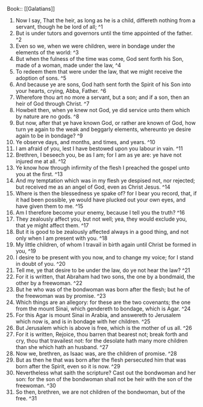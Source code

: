  Book:: [[Galatians]]
 1. Now I say, That the heir, as long as he is a child, differeth nothing from a servant, though he be lord of all; ^1
 2. But is under tutors and governors until the time appointed of the father. ^2
 3. Even so we, when we were children, were in bondage under the elements of the world: ^3
 4. But when the fulness of the time was come, God sent forth his Son, made of a woman, made under the law, ^4
 5. To redeem them that were under the law, that we might receive the adoption of sons. ^5
 6. And because ye are sons, God hath sent forth the Spirit of his Son into your hearts, crying, Abba, Father. ^6
 7. Wherefore thou art no more a servant, but a son; and if a son, then an heir of God through Christ. ^7
 8. Howbeit then, when ye knew not God, ye did service unto them which by nature are no gods. ^8
 9. But now, after that ye have known God, or rather are known of God, how turn ye again to the weak and beggarly elements, whereunto ye desire again to be in bondage? ^9
 10. Ye observe days, and months, and times, and years. ^10
 11. I am afraid of you, lest I have bestowed upon you labour in vain. ^11
 12. Brethren, I beseech you, be as I am; for I am as ye are: ye have not injured me at all. ^12
 13. Ye know how through infirmity of the flesh I preached the gospel unto you at the first. ^13
 14. And my temptation which was in my flesh ye despised not, nor rejected; but received me as an angel of God, even as Christ Jesus. ^14
 15. Where is then the blessedness ye spake of? for I bear you record, that, if it had been possible, ye would have plucked out your own eyes, and have given them to me. ^15
 16. Am I therefore become your enemy, because I tell you the truth? ^16
 17. They zealously affect you, but not well; yea, they would exclude you, that ye might affect them. ^17
 18. But it is good to be zealously affected always in a good thing, and not only when I am present with you. ^18
 19. My little children, of whom I travail in birth again until Christ be formed in you, ^19
 20. I desire to be present with you now, and to change my voice; for I stand in doubt of you. ^20
 21. Tell me, ye that desire to be under the law, do ye not hear the law? ^21
 22. For it is written, that Abraham had two sons, the one by a bondmaid, the other by a freewoman. ^22
 23. But he who was of the bondwoman was born after the flesh; but he of the freewoman was by promise. ^23
 24. Which things are an allegory: for these are the two covenants; the one from the mount Sinai, which gendereth to bondage, which is Agar. ^24
 25. For this Agar is mount Sinai in Arabia, and answereth to Jerusalem which now is, and is in bondage with her children. ^25
 26. But Jerusalem which is above is free, which is the mother of us all. ^26
 27. For it is written, Rejoice, thou barren that bearest not; break forth and cry, thou that travailest not: for the desolate hath many more children than she which hath an husband. ^27
 28. Now we, brethren, as Isaac was, are the children of promise. ^28
 29. But as then he that was born after the flesh persecuted him that was born after the Spirit, even so it is now. ^29
 30. Nevertheless what saith the scripture? Cast out the bondwoman and her son: for the son of the bondwoman shall not be heir with the son of the freewoman. ^30
 31. So then, brethren, we are not children of the bondwoman, but of the free. ^31
